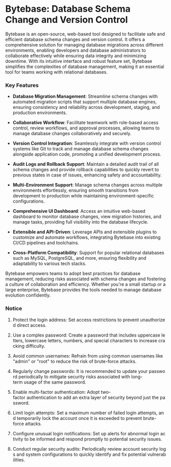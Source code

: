# Bytebase: Database Schema Change and Version Control

Bytebase is an open-source, web-based tool designed to facilitate safe and efficient database schema changes and version control. It offers a comprehensive solution for managing database migrations across different environments, enabling developers and database administrators to collaborate effectively while ensuring data integrity and minimizing downtime. With its intuitive interface and robust feature set, Bytebase simplifies the complexities of database management, making it an essential tool for teams working with relational databases.

### Key Features

- **Database Migration Management**: Streamline schema changes with automated migration scripts that support multiple database engines, ensuring consistency and reliability across development, staging, and production environments.

- **Collaborative Workflow**: Facilitate teamwork with role-based access control, review workflows, and approval processes, allowing teams to manage database changes collaboratively and securely.

- **Version Control Integration**: Seamlessly integrate with version control systems like Git to track and manage database schema changes alongside application code, promoting a unified development process.

- **Audit Logs and Rollback Support**: Maintain a detailed audit trail of all schema changes and provide rollback capabilities to quickly revert to previous states in case of issues, enhancing safety and accountability.

- **Multi-Environment Support**: Manage schema changes across multiple environments effortlessly, ensuring smooth transitions from development to production while maintaining environment-specific configurations.

- **Comprehensive UI Dashboard**: Access an intuitive web-based dashboard to monitor database changes, view migration histories, and manage tasks, providing full visibility into the database lifecycle.

- **Extensible and API-Driven**: Leverage APIs and extensible plugins to customize and automate workflows, integrating Bytebase into existing CI/CD pipelines and toolchains.

- **Cross-Platform Compatibility**: Support for popular relational databases such as MySQL, PostgreSQL, and more, ensuring flexibility and adaptability to various tech stacks.

Bytebase empowers teams to adopt best practices for database management, reducing risks associated with schema changes and fostering a culture of collaboration and efficiency. Whether you're a small startup or a large enterprise, Bytebase provides the tools needed to manage database evolution confidently.

### Notice

1.  Protect the login address: Set access restrictions to prevent unauthorized direct access.
    
2.  Use a complex password: Create a password that includes uppercase letters, lowercase letters, numbers, and special characters to increase cracking difficulty.
    
3.  Avoid common usernames: Refrain from using common usernames like "admin" or "root" to reduce the risk of brute-force attacks.
    
4.  Regularly change passwords: It is recommended to update your password periodically to mitigate security risks associated with long-term usage of the same password.
    
5.  Enable multi-factor authentication: Adopt two-factor authentication to add an extra layer of security beyond just the password.
    
6.  Limit login attempts: Set a maximum number of failed login attempts, and temporarily lock the account once it is exceeded to prevent brute-force attacks.
    
7.  Configure unusual login notifications: Set up alerts for abnormal login activity to be informed and respond promptly to potential security issues.
    
8.  Conduct regular security audits: Periodically review account security logs and system configurations to quickly identify and fix potential vulnerabilities.
        
